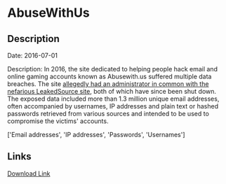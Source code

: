 # AbuseWithUs

## Description

Date: 2016-07-01

Description:
In 2016, the site dedicated to helping people hack email and online gaming accounts known as Abusewith.us suffered multiple data breaches. The site <a href="https://krebsonsecurity.com/2017/02/who-ran-leakedsource-com/" target="_blank" rel="noopener">allegedly had an administrator in common with the nefarious LeakedSource site</a>, both of which have since been shut down. The exposed data included more than 1.3 million unique email addresses, often accompanied by usernames, IP addresses and plain text or hashed passwords retrieved from various sources and intended to be used to compromise the victims' accounts.


['Email addresses', 'IP addresses', 'Passwords', 'Usernames']

## Links

[Download Link](https://link-to.net/1229997/15.879661130151268/dynamic/?r=YWJ1c2V3aXRoLnVz)